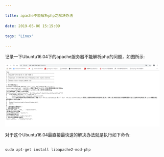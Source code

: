 ```yaml
---

title: apache不能解析php之解决办法

date: 2019-05-06 15:15:09

tags: "Linux"

---
```


记录一下Ubuntu16.04下的apache服务器不能解析php的问题，如图所示:

![](apache不能解析php之解决办法/01.png)

<!--more-->

对于这个Ubuntu16.04最直接最快速的解决办法就是执行如下命令:

```

sudo apt-get install libapache2-mod-php



```





